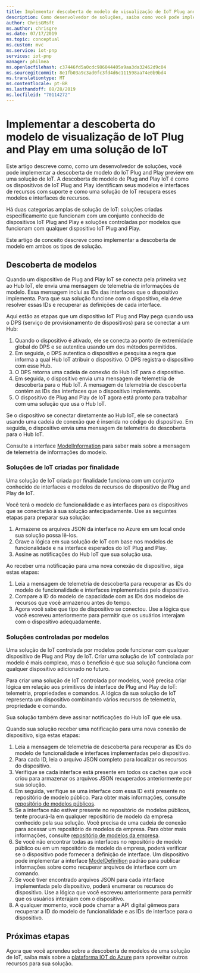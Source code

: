 ```yaml
---
title: Implementar descoberta de modelo de visualização de IoT Plug and Play | Microsoft Docs
description: Como desenvolvedor de soluções, saiba como você pode implementar a descoberta de modelo de Plug and Play de IoT em sua solução.
author: ChrisGMsft
ms.author: chrisgre
ms.date: 07/17/2019
ms.topic: conceptual
ms.custom: mvc
ms.service: iot-pnp
services: iot-pnp
manager: philmea
ms.openlocfilehash: c37446fd5a0cdc986044405a9aa3da32462d9c04
ms.sourcegitcommit: 8e1fb03a9c3ad0fc3fd4d6c111598aa74e0b9bd4
ms.translationtype: MT
ms.contentlocale: pt-BR
ms.lasthandoff: 08/28/2019
ms.locfileid: "70114272"
---
```

# <a name="implement-iot-plug-and-play-preview-model-discovery-in-an-iot-solution"></a>Implementar a descoberta do modelo de visualização de IoT Plug and Play em uma solução de IoT

Este artigo descreve como, como um desenvolvedor de soluções, você pode implementar a descoberta de modelo do IoT Plug and Play preview em uma solução de IoT.  A descoberta de modelo de Plug and Play IoT é como os dispositivos de IoT Plug and Play identificam seus modelos e interfaces de recursos com suporte e como uma solução de IoT recupera esses modelos e interfaces de recursos.

Há duas categorias amplas de solução de IoT: soluções criadas especificamente que funcionam com um conjunto conhecido de dispositivos IoT Plug and Play e soluções controladas por modelos que funcionam com qualquer dispositivo IoT Plug and Play.

Este artigo de conceito descreve como implementar a descoberta de modelo em ambos os tipos de solução.

## <a name="model-discovery"></a>Descoberta de modelos

Quando um dispositivo de Plug and Play IoT se conecta pela primeira vez ao Hub IoT, ele envia uma mensagem de telemetria de informações de modelo. Essa mensagem inclui as IDs das interfaces que o dispositivo implementa. Para que sua solução funcione com o dispositivo, ela deve resolver essas IDs e recuperar as definições de cada interface.

Aqui estão as etapas que um dispositivo IoT Plug and Play pega quando usa o DPS (serviço de provisionamento de dispositivos) para se conectar a um Hub:

1. Quando o dispositivo é ativado, ele se conecta ao ponto de extremidade global do DPS e se autentica usando um dos métodos permitidos.
1. Em seguida, o DPS autentica o dispositivo e pesquisa a regra que informa a qual Hub IoT atribuir o dispositivo. O DPS registra o dispositivo com esse Hub.
1. O DPS retorna uma cadeia de conexão do Hub IoT para o dispositivo.
1. Em seguida, o dispositivo envia uma mensagem de telemetria de descoberta para o Hub IoT. A mensagem de telemetria de descoberta contém as IDs das interfaces que o dispositivo implementa.
1. O dispositivo de Plug and Play de IoT agora está pronto para trabalhar com uma solução que usa o Hub IoT.

Se o dispositivo se conectar diretamente ao Hub IoT, ele se conectará usando uma cadeia de conexão que é inserida no código do dispositivo. Em seguida, o dispositivo envia uma mensagem de telemetria de descoberta para o Hub IoT.

Consulte a interface [ModelInformation](concepts-common-interfaces.md) para saber mais sobre a mensagem de telemetria de informações do modelo.

### <a name="purpose-built-iot-solutions"></a>Soluções de IoT criadas por finalidade

Uma solução de IoT criada por finalidade funciona com um conjunto conhecido de interfaces e modelos de recursos de dispositivo de Plug and Play de IoT.

Você terá o modelo de funcionalidade e as interfaces para os dispositivos que se conectarão à sua solução antecipadamente. Use as seguintes etapas para preparar sua solução:

1. Armazene os arquivos JSON da interface no Azure em um local onde sua solução possa lê-los.
1. Grave a lógica em sua solução de IoT com base nos modelos de funcionalidade e na interface esperados do IoT Plug and Play.
1. Assine as notificações do Hub IoT que sua solução usa.

Ao receber uma notificação para uma nova conexão de dispositivo, siga estas etapas:

1. Leia a mensagem de telemetria de descoberta para recuperar as IDs do modelo de funcionalidade e interfaces implementadas pelo dispositivo.
1. Compare a ID do modelo de capacidade com as IDs dos modelos de recursos que você armazenou antes do tempo.
1. Agora você sabe que tipo de dispositivo se conectou. Use a lógica que você escreveu anteriormente para permitir que os usuários interajam com o dispositivo adequadamente.

### <a name="model-driven-solutions"></a>Soluções controladas por modelos

Uma solução de IoT controlada por modelos pode funcionar com qualquer dispositivo de Plug and Play de IoT. Criar uma solução de IoT controlada por modelo é mais complexo, mas o benefício é que sua solução funciona com qualquer dispositivo adicionado no futuro.

Para criar uma solução de IoT controlada por modelos, você precisa criar lógica em relação aos primitivos de interface de Plug and Play de IoT: telemetria, propriedades e comandos. A lógica da sua solução de IoT representa um dispositivo combinando vários recursos de telemetria, propriedade e comando.

Sua solução também deve assinar notificações do Hub IoT que ele usa.

Quando sua solução receber uma notificação para uma nova conexão de dispositivo, siga estas etapas:

1. Leia a mensagem de telemetria de descoberta para recuperar as IDs do modelo de funcionalidade e interfaces implementadas pelo dispositivo.
1. Para cada ID, leia o arquivo JSON completo para localizar os recursos do dispositivo.
1. Verifique se cada interface está presente em todos os caches que você criou para armazenar os arquivos JSON recuperados anteriormente por sua solução.
1. Em seguida, verifique se uma interface com essa ID está presente no repositório de modelo público. Para obter mais informações, consulte [repositório de modelos públicos](howto-manage-models.md).
1. Se a interface não estiver presente no repositório de modelos públicos, tente procurá-la em qualquer repositório de modelo da empresa conhecido pela sua solução. Você precisa de uma cadeia de conexão para acessar um repositório de modelos da empresa. Para obter mais informações, consulte [repositório de modelos da empresa](howto-manage-models.md).
1. Se você não encontrar todas as interfaces no repositório de modelo público ou em um repositório de modelo da empresa, poderá verificar se o dispositivo pode fornecer a definição de interface. Um dispositivo pode implementar a interface [ModelDefinition](concepts-common-interfaces.md) padrão para publicar informações sobre como recuperar arquivos de interface com um comando.
1. Se você tiver encontrado arquivos JSON para cada interface implementada pelo dispositivo, poderá enumerar os recursos do dispositivo. Use a lógica que você escreveu anteriormente para permitir que os usuários interajam com o dispositivo.
1. A qualquer momento, você pode chamar a API digital gêmeos para recuperar a ID do modelo de funcionalidade e as IDs de interface para o dispositivo.

## <a name="next-steps"></a>Próximas etapas

Agora que você aprendeu sobre a descoberta de modelos de uma solução de IoT, saiba mais sobre a [plataforma IOT do Azure](overview-iot-plug-and-play.md) para aproveitar outros recursos para sua solução.
